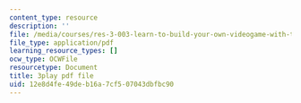 ```yaml
---
content_type: resource
description: ''
file: /media/courses/res-3-003-learn-to-build-your-own-videogame-with-the-unity-game-engine-and-microsoft-kinect-january-iap-2017/12e8d4fe49deb16a7cf507043dbfbc90_apbCAHH7Ml4.pdf
file_type: application/pdf
learning_resource_types: []
ocw_type: OCWFile
resourcetype: Document
title: 3play pdf file
uid: 12e8d4fe-49de-b16a-7cf5-07043dbfbc90
---
```

